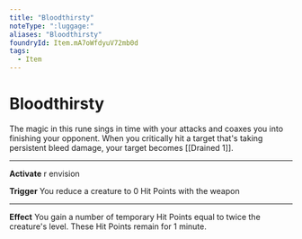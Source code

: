 ```yaml
---
title: "Bloodthirsty"
noteType: ":luggage:"
aliases: "Bloodthirsty"
foundryId: Item.mA7oWfdyuV72mb0d
tags:
  - Item
---
```


# Bloodthirsty

The magic in this rune sings in time with your attacks and coaxes you into finishing your opponent. When you critically hit a target that's taking persistent bleed damage, your target becomes [[Drained 1]].

* * *

**Activate** r envision

**Trigger** You reduce a creature to 0 Hit Points with the weapon

* * *

**Effect** You gain a number of temporary Hit Points equal to twice the creature's level. These Hit Points remain for 1 minute.
